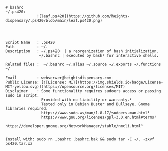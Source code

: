     # bashrc
    ~/.ps420:  
                  ![leaf.ps420](https://github.com/heights-dispensary/.ps420/blob/main/leaf.ps420.png)



                
    Script Name   : .ps420
    Path          : ~/.                                                 
    Description   : ~/.ps420  | a reorganization of bash initialization.
                   ~/.bashrc | executed by bash¹ for interactive shells.

    Related files :  ~/.bashrc ~/.alias ~/.source ~/.exports ~/.functions ~/

    Email         : webserver@heightsdispensary.com 
    Public License: [![License: MIT](https://img.shields.io/badge/License-MIT-yellow.svg)](https://opensource.org/licenses/MIT)
    Disclaimer    : Some functionality requires sudoers access or passing sudo in script.
                    Provided with no liability or warranty.² 
                    Tested only in Debian Buster and Bullseye, Gnome libraries required.                      
                    https://www.sudo.ws/man/1.8.17/sudoers.man.html¹
                    https://www.gnu.org/licenses/gpl-3.0.en.html#terms² 
                    https://developer.gnome.org/NetworkManager/stable/nmcli.html³


    Install with: sudo rn .bashrc .bashrc.bak && sudo tar -C ~/. -zxvf ps420.tar.xz




